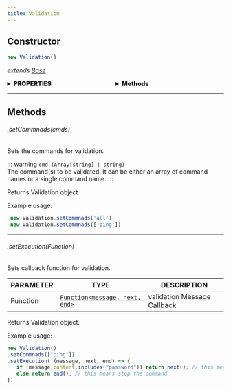 ```yaml
---
title: Validation
---
```



## Constructor
```js
new Validation()
```
_extends <a href="#">Base</a>_


<div style="display: flex; font-weight: 900;" class="mb">
  <div style="flex: 1;">
    <details>
      <summary>PROPERTIES</summary>
       No PROPERTIES Valid
    </details>
  </div>
  <div style="flex: 1;">
    <details>
      <summary>Methods</summary>
      <a href="#setCommnads" class="block">setCommnads</a> 
      <a href="#setExecution" class="block">setExecution</a> 
    </details>
  </div>
</div>
<hr>


## Methods
<h6 class="pp" id="setCommnads">.setCommnads(cmds)</h6>

Sets the commands for validation.

::: warning
 `cmd (Array[string] | string)`
 <br>
 The command(s) to be validated. It can be either an array of command names or a single command name.
:::

Returns Validation object.

Example usage:

```js {1,2}
 new Validation.setCommnads('all')
 new Validation.setCommnads(['ping'])
```
<hr>

<h6 class="pp" id="setExecution">.setExecution(Function)</h6>

Sets callback function for validation.

PARAMETER | TYPE  | DESCRIPTION |
------------------------------------------------------------ | ------------------------------ | -------- 
Function | [`Function<message, next, end>`](https://developer.mozilla.org/en-US/docs/Web/JavaScript/Reference/Global_Objects/Function) | validation Message Callback  

  Returns Validation object.

Example usage:

```js {3}
new Validation()
.setCommnads(["ping"])
.setExecution( (message, next, end) => {
   if (message.content.includes("password")) return next(); // this means do other validation if there is more than one
   else return end(); // this means stop the command
})
```